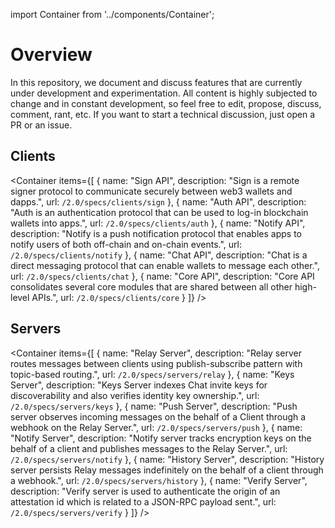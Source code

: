import Container from '../components/Container';

# Overview

In this repository, we document and discuss features that are currently under development and experimentation. All content is highly subjected to change and in constant development, so feel free to edit, propose, discuss, comment, rant, etc. If you want to start a technical discussion, just open a PR or an issue.

## Clients

<Container
items={[
{
name: "Sign API",
description: "Sign is a remote signer protocol to communicate securely between web3 wallets and dapps.",
url: `/2.0/specs/clients/sign`
},
{
name: "Auth API",
description: "Auth is an authentication protocol that can be used to log-in blockchain wallets into apps.",
url: `/2.0/specs/clients/auth`
},
{
name: "Notify API",
description: "Notify is a push notification protocol that enables apps to notify users of both off-chain and on-chain events.",
url: `/2.0/specs/clients/notify`
},
{
name: "Chat API",
description: "Chat is a direct messaging protocol that can enable wallets to message each other.",
url: `/2.0/specs/clients/chat`
},
{
name: "Core API",
description: "Core API consolidates several core modules that are shared between all other high-level APIs.",
url: `/2.0/specs/clients/core`
}
]}
/>

## Servers

<Container
items={[
{
name: "Relay Server",
description: "Relay server routes messages between clients using publish-subscribe pattern with topic-based routing.",
url: `/2.0/specs/servers/relay`
},
{
name: "Keys Server",
description: "Keys Server indexes Chat invite keys for discoverability and also verifies identity key ownership.",
url: `/2.0/specs/servers/keys`
},
{
name: "Push Server",
description: "Push server observes incoming messages on the behalf of a Client through a webhook on the Relay Server.",
url: `/2.0/specs/servers/push`
},
{
name: "Notify Server",
description: "Notify server tracks encryption keys on the behalf of a client and publishes messages to the Relay Server.",
url: `/2.0/specs/servers/notify`
},
{
name: "History Server",
description: "History server persists Relay messages indefinitely on the behalf of a client through a webhook.",
url: `/2.0/specs/servers/history`
},
{
name: "Verify Server",
description: "Verify server is used to authenticate the origin of an attestation id which is related to a JSON-RPC payload sent.",
url: `/2.0/specs/servers/verify`
}
]}
/>
